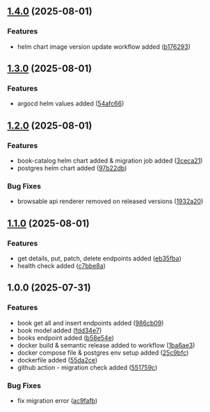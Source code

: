 ## [1.4.0](https://github.com/Swan276/books-catalog-api/compare/v1.3.0...v1.4.0) (2025-08-01)

### Features

* helm chart image version update workflow added ([b176293](https://github.com/Swan276/books-catalog-api/commit/b176293fb341ebc5700de4015d4c1331b7ead196))

## [1.3.0](https://github.com/Swan276/books-catalog-api/compare/v1.2.0...v1.3.0) (2025-08-01)

### Features

* argocd helm values added ([54afc66](https://github.com/Swan276/books-catalog-api/commit/54afc66958a7cb0bab684c28825170a2ad3e61cd))

## [1.2.0](https://github.com/Swan276/books-catalog-api/compare/v1.1.0...v1.2.0) (2025-08-01)

### Features

* book-catalog helm chart added & migration job added ([3ceca21](https://github.com/Swan276/books-catalog-api/commit/3ceca216128c40d48bbae3bf5bd73bc89d6fd44d))
* postgres helm chart added ([97b22db](https://github.com/Swan276/books-catalog-api/commit/97b22dbbbc4fa57f312aae276515fb74c346ae0e))

### Bug Fixes

* browsable api renderer removed on released versions ([1932a20](https://github.com/Swan276/books-catalog-api/commit/1932a20058d7ad8f27a43d1346d5ef9f8b517df2))

## [1.1.0](https://github.com/Swan276/books-catalog-api/compare/v1.0.0...v1.1.0) (2025-08-01)

### Features

* get details, put, patch, delete endpoints added ([eb35fba](https://github.com/Swan276/books-catalog-api/commit/eb35fba05dfd9400e017418cd40001908c376abc))
* health check added ([c7bbe8a](https://github.com/Swan276/books-catalog-api/commit/c7bbe8aa0128568c91816e4cee63cc8d7507fa74))

## 1.0.0 (2025-07-31)

### Features

* book get all and insert endpoints added ([986cb09](https://github.com/Swan276/books-catalog-api/commit/986cb09cdccd939a2bdecd917607b3f72afcc485))
* book model added ([fdd34e7](https://github.com/Swan276/books-catalog-api/commit/fdd34e70fbe00d8326d38e585215e8ba708be838))
* books endpoint added ([b58e54e](https://github.com/Swan276/books-catalog-api/commit/b58e54edb3085f2612b8ed4929fc728c5bac4412))
* docker build & semantic release added to workflow ([1ba6ae3](https://github.com/Swan276/books-catalog-api/commit/1ba6ae30f476b811767480fda8a607b42fbfa3ea))
* docker compose file & postgres env setup added ([25c9bfc](https://github.com/Swan276/books-catalog-api/commit/25c9bfcf2280f83f5d4870c1f3c903c2a562c6e5))
* dockerfile added ([55da2ce](https://github.com/Swan276/books-catalog-api/commit/55da2cee856cc734c02980ae3b13874251f7e7d0))
* github action - migration check added ([551759c](https://github.com/Swan276/books-catalog-api/commit/551759c1828fc5a73a6105514f9cce76c8a33169))

### Bug Fixes

* fix migration error ([ac9fafb](https://github.com/Swan276/books-catalog-api/commit/ac9fafbfe9209e533fa8f9c7b3c1f51c1d13bee1))
